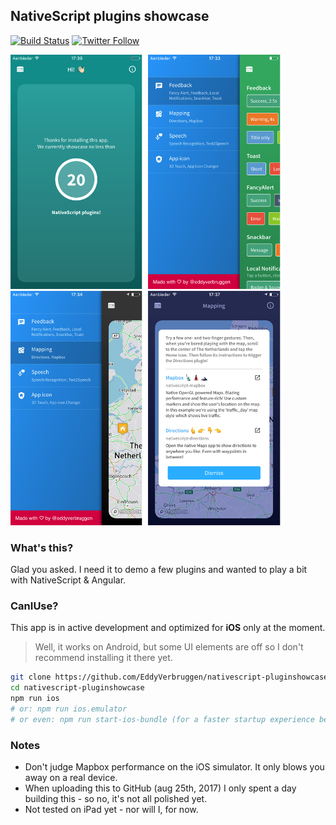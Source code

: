 NativeScript plugins showcase
-----------------------------

[![Build Status][build-status]][build-url]
[![Twitter Follow][twitter-image]][twitter-url]

[build-status]:https://travis-ci.org/EddyVerbruggen/nativescript-pluginshowcase.svg?branch=master
[build-url]:https://travis-ci.org/EddyVerbruggen/nativescript-pluginshowcase
[twitter-image]:https://img.shields.io/twitter/follow/eddyverbruggen.svg?style=social&label=Follow%20me
[twitter-url]:https://twitter.com/eddyverbruggen

<img src="screenshots/ios/01-home.png" height="375px" /> <img src="screenshots/ios/02-feedback-menu.png" height="375px" /> <img src="screenshots/ios/03-mapping-menu.png" height="375px" /> <img src="screenshots/ios/04-mapping-info.png" height="375px" />

### What's this?
Glad you asked. I need it to demo a few plugins and wanted to play a bit with NativeScript & Angular.

### CanIUse?
This app is in active development and optimized for **iOS** only at the moment.

> Well, it works on Android, but some UI elements are off so I don't recommend installing it there yet. 

```bash
git clone https://github.com/EddyVerbruggen/nativescript-pluginshowcase
cd nativescript-pluginshowcase
npm run ios
# or: npm run ios.emulator
# or even: npm run start-ios-bundle (for a faster startup experience because of Webpack with Uglify)
```

### Notes
* Don't judge Mapbox performance on the iOS simulator. It only blows you away on a real device.
* When uploading this to GitHub (aug 25th, 2017) I only spent a day building this - so no, it's not all polished yet.
* Not tested on iPad yet - nor will I, for now.
